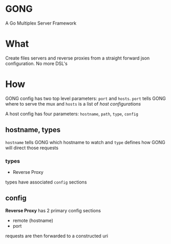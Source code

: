 # GONG

A Go Multiplex Server Framework

# What

Create files servers and reverse proxies from a straight forward json configuration. No more DSL's

# How

GONG config has two top level parameters: `port` and `hosts`. `port` tells GONG where to serve the mux and `hosts` is a list of *host configurations*

A host config has four parameters: `hostname`, `path`, `type`, `config`


## hostname, types

`hostname` tells GONG which hostname to watch and `type` defines how GONG will direct those requests

### types 

- Reverse Proxy


types have associated `config` sections


## config

**Reverse Proxy** has 2 primary config sections

- remote (hostname)
- port  

requests are then forwarded to a constructed uri






